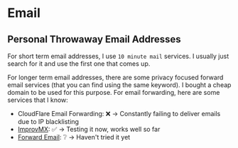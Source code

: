 # Email

## Personal Throwaway Email Addresses

For short term email addresses, I use `10 minute mail` services. I usually just search for it and use the first one that comes up.

For longer term email addresses, there are some privacy focused forward email services (that you can find using the same keyword). I bought a cheap domain to be used for this purpose. For email forwarding, here are some services that I know:

- CloudFlare Email Forwarding: ❌ -> Constantly failing to deliver emails due to IP blacklisting
- [ImprovMX](https://improvmx.com/): ✅ -> Testing it now, works well so far
- [Forward Email](https://forwardemail.net/): ❔ -> Haven't tried it yet